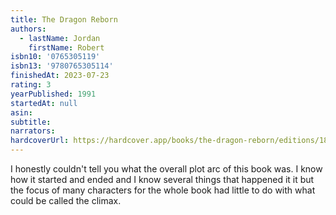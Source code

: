```yaml
---
title: The Dragon Reborn
authors:
  - lastName: Jordan
    firstName: Robert
isbn10: '0765305119'
isbn13: '9780765305114'
finishedAt: 2023-07-23
rating: 3
yearPublished: 1991
startedAt: null
asin:
subtitle:
narrators:
hardcoverUrl: https://hardcover.app/books/the-dragon-reborn/editions/18443854
---
```


I honestly couldn't tell you what the overall plot arc of this book was. I know how it started and ended and I know several things that happened it it but the focus of many characters for the whole book had little to do with what could be called the climax.
